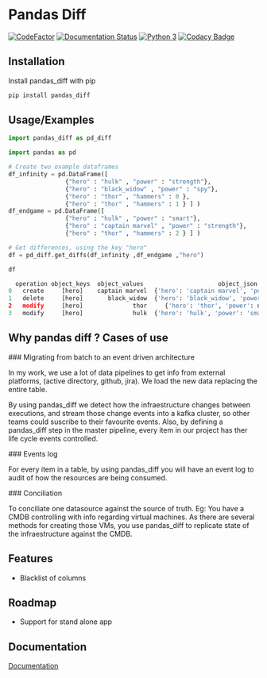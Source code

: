 
# Pandas Diff
[![CodeFactor](https://www.codefactor.io/repository/github/jaimevalero/pandas_diff/badge)](https://www.codefactor.io/repository/github/jaimevalero/pandas_diff)
[![Documentation Status](https://readthedocs.org/projects/pandas-diff/badge/?version=latest)](https://pandas-diff.readthedocs.io/en/latest/?badge=latest)
[![Python 3](https://pyup.io/repos/github/jaimevalero/pandas_diff/python-3-shield.svg)](https://pyup.io/repos/github/jaimevalero/pandas_diff/)
[![Codacy Badge](https://app.codacy.com/project/badge/Grade/bd60be67332644e2a64401b6f44a3b12)](https://www.codacy.com/gh/jaimevalero/pandas_diff/dashboard?utm_source=github.com&amp;utm_medium=referral&amp;utm_content=jaimevalero/pandas_diff&amp;utm_campaign=Badge_Grade)

## Installation

Install pandas_diff with pip

```bash
pip install pandas_diff
```


## Usage/Examples

```python
import pandas_diff as pd_diff

import pandas as pd

# Create two example dataframes
df_infinity = pd.DataFrame([
                {"hero" : "hulk" , "power" : "strength"},
                {"hero" : "black_widow" , "power" : "spy"},
                {"hero" : "thor" , "hammers" : 0 },
                {"hero" : "thor" , "hammers" : 1 } ] )
df_endgame = pd.DataFrame([
                {"hero" : "hulk" , "power" : "smart"},
                {"hero" : "captain marvel" , "power" : "strength"},
                {"hero" : "thor" , "hammers" : 2 } ] )

# Get differences, using the key "hero"
df = pd_diff.get_diffs(df_infinity ,df_endgame ,"hero")

df

  operation object_keys  object_values                     object_json                     attribute_changed old_value new_value
0   create     [hero]    captain marvel  {'hero': 'captain marvel', 'power': 'strength'...           NaN           NaN      NaN
1   delete     [hero]       black_widow  {'hero': 'black_widow', 'power': 'spy', 'hamme...           NaN           NaN      NaN
2   modify     [hero]              thor     {'hero': 'thor', 'power': nan, 'hammers': 2.0}       hammers             1        2
3   modify     [hero]              hulk  {'hero': 'hulk', 'power': 'smart', 'hammers': ...         power      strength    smart

```

## Why pandas diff ? Cases of use

### Migrating from batch to an event driven architecture

In my work, we use a lot of data pipelines to get info from external
platforms, (active directory, github, jira). We load the new data
replacing the entire table.

By using pandas_diff we detect how the infraestructure changes between
executions, and stream those change events into a kafka cluster, so
other teams could suscribe to their favourite events. Also, by defining
a pandas_diff step in the master pipeline, every item in our project has
ther life cycle events controlled.

### Events log

For every item in a table, by using pandas_diff you will have an event
log to audit of how the resources are being consumed.

### Conciliation

To conciliate one datasource against the source of truth. Eg: You have a CMDB controlling with info regarding virtual machines. As there are several methods for creating those VMs, you use pandas_diff to replicate state of the infraestructure against the CMDB.

## Features

* Blacklist of columns

## Roadmap

* Support for stand alone app

## Documentation

[Documentation](https://pandas-diff.readthedocs.io/en/latest/)
